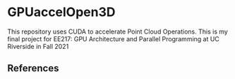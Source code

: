 # GPUaccelOpen3D
This repository uses CUDA to accelerate Point Cloud Operations. This is my final project for EE217: GPU Architecture and Parallel Programming at UC Riverside in Fall 2021

## References
